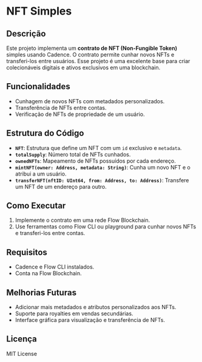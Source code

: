 # NFT Simples

## Descrição
Este projeto implementa um **contrato de NFT (Non-Fungible Token)** simples usando Cadence. O contrato permite cunhar novos NFTs e transferi-los entre usuários. Esse projeto é uma excelente base para criar colecionáveis digitais e ativos exclusivos em uma blockchain.

## Funcionalidades
- Cunhagem de novos NFTs com metadados personalizados.
- Transferência de NFTs entre contas.
- Verificação de NFTs de propriedade de um usuário.

## Estrutura do Código
- **`NFT`**: Estrutura que define um NFT com um `id` exclusivo e `metadata`.
- **`totalSupply`**: Número total de NFTs cunhados.
- **`ownedNFTs`**: Mapeamento de NFTs possuídos por cada endereço.
- **`mintNFT(owner: Address, metadata: String)`**: Cunha um novo NFT e o atribui a um usuário.
- **`transferNFT(nftID: UInt64, from: Address, to: Address)`**: Transfere um NFT de um endereço para outro.

## Como Executar
1. Implemente o contrato em uma rede Flow Blockchain.
2. Use ferramentas como Flow CLI ou playground para cunhar novos NFTs e transferi-los entre contas.

## Requisitos
- Cadence e Flow CLI instalados.
- Conta na Flow Blockchain.

## Melhorias Futuras
- Adicionar mais metadados e atributos personalizados aos NFTs.
- Suporte para royalties em vendas secundárias.
- Interface gráfica para visualização e transferência de NFTs.

## Licença
MIT License